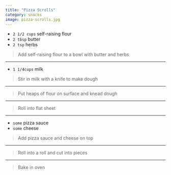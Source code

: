 ```yaml
---
title: "Pizza Scrolls"
category: snacks
image: pizza-scrolls.jpg
---
```



* `2 1/2 cups` self-raising flour
* `2 tbsp` butter
* `2 tsp` herbs

> Add self-raising flour to a bowl with butter and herbs

---

* `1 1/4cups` milk

> Stir in milk with a knife to make dough

---

> Put heaps of flour on surface and knead dough

---

> Roll into flat sheet

---

* `some` pizza sauce
* `some` cheese

> Add pizza sauce and cheese on top

---

> Roll into a roll and cut into pieces

---

> Bake in oven

